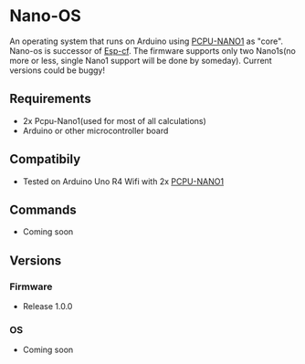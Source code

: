 # Nano-OS
An operating system that runs on Arduino using [PCPU-NANO1](https://github.com/Pepe-57/pcpu-nano1) as "core". Nano-os is successor of [Esp-cf](https://github.com/Pepe-57/esp-cf). The firmware supports only two Nano1s(no more or less, single Nano1 support will be done by someday). Current versions could be buggy!
## Requirements
- 2x Pcpu-Nano1(used for most of all calculations)
- Arduino or other microcontroller board
## Compatibily
- Tested on Arduino Uno R4 Wifi with 2x [PCPU-NANO1](https://github.com/Pepe-57/pcpu-nano1)
## Commands
- Coming soon
## Versions
### Firmware
- Release 1.0.0
### OS
- Coming soon

